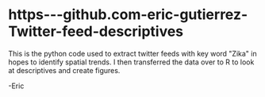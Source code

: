 # https---github.com-eric-gutierrez-Twitter-feed-descriptives
This is the python code used to extract twitter feeds with key word "Zika" in hopes to identify spatial trends. 
I then transferred the data over to R to look at descriptives and create figures. 


-Eric
